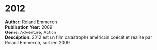 # 2012

**Author:** Roland Emmerich  
**Publication Year:** 2009  
**Genre:** Adventure, Action  
**Description:** 2012 est un film catastrophe américain coécrit et réalisé par Roland Emmerich, sorti en 2009.
